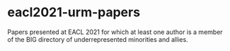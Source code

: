 # eacl2021-urm-papers
Papers presented at EACL 2021 for which at least one author is a member of the BIG directory of underrepresented minorities and allies.
